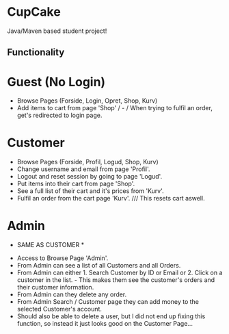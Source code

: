 # CupCake
Java/Maven based student project!


## Functionality ##

# Guest (No Login)
- Browse Pages (Forside, Login, Opret, Shop, Kurv)
- Add items to cart from page 'Shop'
/ - / When trying to fulfil an order, get's redirected to login page.

# Customer
- Browse Pages (Forside, Profil, Logud, Shop, Kurv)
- Change username and email from page 'Profil'.
- Logout and reset session by going to page 'Logud'.
- Put items into their cart from page 'Shop'.
- See a full list of their cart and it's prices from 'Kurv'.
- Fulfil an order from the cart page 'Kurv'. /// This resets cart aswell.

# Admin
* SAME AS CUSTOMER *
- Access to Browse Page 'Admin'.
- From Admin can see a list of all Customers and all Orders.
- From Admin can either 1. Search Customer by ID or Email or 2. Click on a customer in the list. - This makes them see the customer's orders and their customer information.
- From Admin can they delete any order.
- From Admin Search / Customer page they can add money to the selected Customer's account.
- Should also be able to delete a user, but I did not end up fixing this function, so instead it just looks good on the Customer Page...
